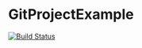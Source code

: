 # GitProjectExample

[![Build Status](https://travis-ci.org/stanley2058/GitProjectExample.svg?branch=master)](https://travis-ci.org/stanley2058/GitProjectExample)